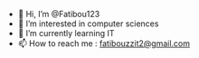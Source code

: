 - 👋 Hi, I’m @Fatibou123
- 👀 I’m interested in computer sciences
- 🌱 I’m currently learning IT
- 📫 How to reach me : fatibouzzit2@gmail.com

<!---
Fatibou123/Fatibou123 is a ✨ special ✨ repository because its `README.md` (this file) appears on your GitHub profile.
You can click the Preview link to take a look at your changes.
--->
